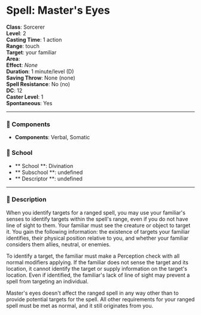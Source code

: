 
# Spell: Master's Eyes
**Class**: Sorcerer  
**Level**: 2  
**Casting Time**: 1 action  
**Range**: touch  
**Target**: your familiar  
**Area**:   
**Effect**: _None_  
**Duration**: 1 minute/level (D)  
**Saving Throw**: None (none)  
**Spell Resistance**: No (no)  
**DC**: 12  
**Caster Level**: 1  
**Spontaneous**: Yes

---

### 🔮 Components
- **Components**: Verbal, Somatic

### 🏫 School
- ** School **: Divination
- ** Subschool **: undefined
- ** Descriptor **: undefined
---

### 📜 Description
When you identify targets for a ranged spell, you may use your familiar's senses to identify targets within the spell's range, even if you do not have line of sight to them. Your familiar must see the creature or object to target it. You gain the following information: the existence of targets your familiar identifies, their physical position relative to you, and whether your familiar considers them allies, neutral, or enemies.

To identify a target, the familiar must make a Perception check with all normal modifiers applying. If the familiar does not sense the target and its location, it cannot identify the target or supply information on the target's location. Even if identified, the familiar's lack of line of sight may prevent a spell from targeting an individual.

Master's eyes doesn't affect the ranged spell in any way other than to provide potential targets for the spell. All other requirements for your ranged spell must be met as normal, and it still originates from you.
